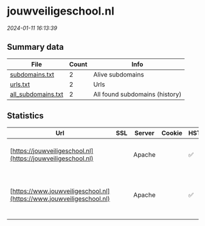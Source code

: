 # jouwveiligeschool.nl
*2024-01-11 16:13:39*
## Summary data
| File       | Count | Info |
|------------|-------|------|
|[subdomains.txt](/data/jouwveiligeschool.nl/subdomains.txt)|2|Alive subdomains|
|[urls.txt](/data/jouwveiligeschool.nl/urls.txt)|2|Urls|
|[all_subdomains.txt](/data/jouwveiligeschool.nl/all_subdomains.txt)|2|All found subdomains (history)|
## Statistics
| Url | SSL | Server | Cookie | HSTS | CSP | XFO | XXP | RP | Tech |Title |
|------------|-------|------|------|------|------|------|------|------|------|------|
|[https://jouwveiligeschool.nl](https://jouwveiligeschool.nl)| |Apache| |:white_check_mark: | | 1:white_check_mark: | | 3:white_check_mark: |Apache HTTP Server HSTS|301 Moved Perman...|
|[https://www.jouwveiligeschool.nl](https://www.jouwveiligeschool.nl)| |Apache| |:white_check_mark: | | 1:white_check_mark: | | 3:white_check_mark: |Apache HTTP Server Drupal:9 HSTS PHP|Wegwijzer voor i...|